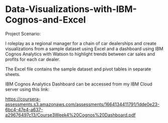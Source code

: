 # Data-Visualizations-with-IBM-Cognos-and-Excel

Project Scenario: 

I roleplay as a regional manager for a chain of car dealerships and create visualizations from a sample dataset using Excel and
a dashboard using IBM Cognos Analytics with Watson to highlight trends between car sales and profits for
each car dealer.

The Excel file contains the sample dataset and pivot tables in separate sheets. 

IBM Cognos Analytics Dashboard can be accessed from my IBM Cloud server using this link:

https://coursera-assessments.s3.amazonaws.com/assessments/1664134411791/1dde0e23-6bc4-47e4-a637-a29676497c13/Course3Week4%20Cognos%20Dashboard.pdf
